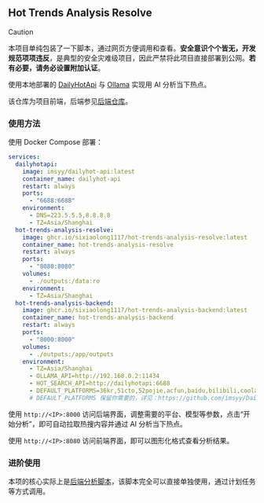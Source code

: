 ## Hot Trends Analysis Resolve

> [!CAUTION]
> 本项目单纯包装了一下脚本，通过网页方便调用和查看。**安全意识个个皆无，开发规范项项违反**，是典型的安全灾难级项目，因此严禁将此项目直接部署到公网。**若有必要，请务必设置附加认证**。

使用本地部署的 [DailyHotApi](https://github.com/imsyy/DailyHotApi) 与 [Ollama](https://ollama.com/) 实现用 AI 分析当下热点。

该仓库为项目前端，后端参见[后端仓库](https://github.com/sixiaolong1117/hot-trends-analysis-backend)。

### 使用方法

使用 Docker Compose 部署：

```yml
services:
  dailyhotapi:
    image: imsyy/dailyhot-api:latest
    container_name: dailyhot-api
    restart: always
    ports:
      - "6688:6688"
    environment:
      - DNS=223.5.5.5,8.8.8.8
      - TZ=Asia/Shanghai
  hot-trends-analysis-resolve:
    image: ghcr.io/sixiaolong1117/hot-trends-analysis-resolve:latest
    container_name: hot-trends-analysis-resolve
    restart: always
    ports:
      - "8080:8080"
    volumes:
      - ./outputs:/data:ro
    environment:
      - TZ=Asia/Shanghai
  hot-trends-analysis-backend:
    image: ghcr.io/sixiaolong1117/hot-trends-analysis-backend:latest
    container_name: hot-trends-analysis-backend
    restart: always
    ports:
      - "8000:8000"    
    volumes:
      - ./outputs:/app/outputs           
    environment:
      - TZ=Asia/Shanghai      
      - OLLAMA_API=http://192.168.0.2:11434     
      - HOT_SEARCH_API=http://dailyhotapi:6688
      - DEFAULT_PLATFORMS=36kr,51cto,52pojie,acfun,baidu,bilibili,coolapk,csdn,dgtle,douban-group,douban-movie,douyin,earthquake,gameres,geekpark,genshin,github,guokr,hackernews,hellogithub,history,honkai,hostloc,hupu,huxiu,ifanr,ithome-xijiayi,ithome,jianshu,juejin,kuaishou,linuxdo,lol,miyoushe,netease-news,newsmth,ngabbs,nodeseek,nytimes,producthunt,qq-news,sina-news,sina,smzdm,sspai,starrail,thepaper,tieba,toutiao,v2ex,weatheralarm,weibo,weread,yystv,zhihu-daily,zhihu
      # DEFAULT_PLATFORMS 保留你需要的，详见：https://github.com/imsyy/DailyHotApi?tab=readme-ov-file#-%E6%8E%A5%E5%8F%A3%E6%80%BB%E8%A7%88
```

使用 `http://<IP>:8000` 访问后端界面，调整需要的平台、模型等参数，点击“开始分析”，即可自动拉取热搜内容并通过 AI 分析当下热点。

使用 `http://<IP>:8080` 访问前端界面，即可以图形化格式查看分析结果。

### 进阶使用

本项的核心实际上是[后端分析脚本](https://github.com/sixiaolong1117/hot-trends-analysis-backend/blob/master/app/analyzer.py)，该脚本完全可以直接单独使用，通过计划任务等方式调用。